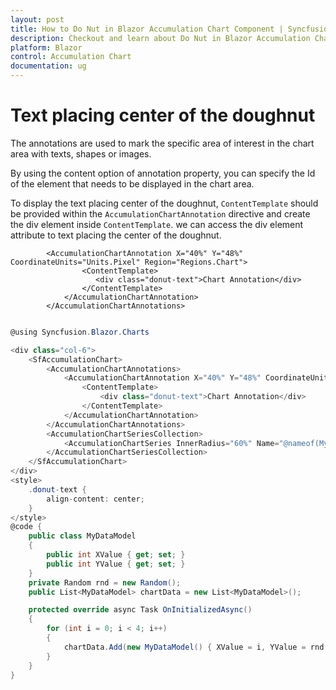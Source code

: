 ```yaml
---
layout: post
title: How to Do Nut in Blazor Accumulation Chart Component | Syncfusion
description: Checkout and learn about Do Nut in Blazor Accumulation Chart component of Syncfusion, and more details.
platform: Blazor
control: Accumulation Chart
documentation: ug
---
```


# Text placing center of the doughnut

The annotations are used to mark the specific area of interest in the chart area with texts, shapes or images.

By using the content option of annotation property, you can specify the Id of the element that needs to be displayed in the chart area.

To display the text placing center of the doughnut, `ContentTemplate` should be provided within the `AccumulationChartAnnotation` directive and create the div element inside `ContentTemplate`. we can access the div element attribute to text placing the center of the doughnut.

```
        <AccumulationChartAnnotation X="40%" Y="48%" CoordinateUnits="Units.Pixel" Region="Regions.Chart">
                <ContentTemplate>
                   <div class="donut-text">Chart Annotation</div>
                </ContentTemplate>
            </AccumulationChartAnnotation>
        </AccumulationChartAnnotations>
```

```csharp

@using Syncfusion.Blazor.Charts

<div class="col-6">
    <SfAccumulationChart>
        <AccumulationChartAnnotations>
            <AccumulationChartAnnotation X="40%" Y="48%" CoordinateUnits="Units.Pixel" Region="Regions.Chart">
                <ContentTemplate>
                    <div class="donut-text">Chart Annotation</div>
                </ContentTemplate>
            </AccumulationChartAnnotation>
        </AccumulationChartAnnotations>
        <AccumulationChartSeriesCollection>
            <AccumulationChartSeries InnerRadius="60%" Name="@nameof(MyDataModel.XValue)" DataSource="@chartData" YName="@nameof(MyDataModel.YValue)" XName="@nameof(MyDataModel.XValue)"></AccumulationChartSeries>
        </AccumulationChartSeriesCollection>
    </SfAccumulationChart>
</div>
<style>
    .donut-text {
        align-content: center;
    }
</style>
@code {
    public class MyDataModel
    {
        public int XValue { get; set; }
        public int YValue { get; set; }
    }
    private Random rnd = new Random();
    public List<MyDataModel> chartData = new List<MyDataModel>();

    protected override async Task OnInitializedAsync()
    {
        for (int i = 0; i < 4; i++)
        {
            chartData.Add(new MyDataModel() { XValue = i, YValue = rnd.Next(10, 100) });
        }
    }
}


```